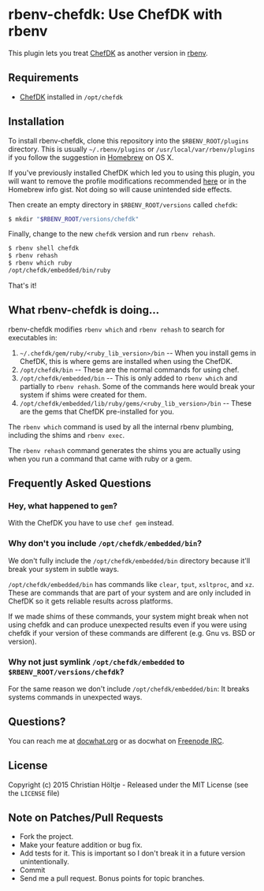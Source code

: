rbenv-chefdk: Use ChefDK with rbenv
===================================

This plugin lets you treat [ChefDK](https://downloads.chef.io/chef-dk/) as
another version in [rbenv](http://rbenv.org/).

Requirements
------------

-   [ChefDK](https://downloads.chef.io/chef-dk/) installed in `/opt/chefdk`

Installation
------------

To install rbenv-chefdk, clone this repository into the `$RBENV_ROOT/plugins`
directory. This is usually `~/.rbenv/plugins` or `/usr/local/var/rbenv/plugins`
if you follow the suggestion in [Homebrew](http://brew.sh/) on OS X.

If you've previously installed ChefDK which led you to using this plugin, you
will want to remove the profile modifications recommended 
[here](https://docs.chef.io/install_dk.html#set-system-ruby) or in the Homebrew 
info gist. Not doing so will cause unintended side effects.

Then create an empty directory in `$RBENV_ROOT/versions` called `chefdk`:

``` sh
$ mkdir "$RBENV_ROOT/versions/chefdk"
```

Finally, change to the new `chefdk` version and run `rbenv rehash`.

``` sh
$ rbenv shell chefdk
$ rbenv rehash
$ rbenv which ruby
/opt/chefdk/embedded/bin/ruby
```

That's it!

What rbenv-chefdk is doing...
-----------------------------

rbenv-chefdk modifies `rbenv which` and `rbenv rehash` to search for
executables in:

1.  `~/.chefdk/gem/ruby/<ruby_lib_version>/bin` -- When you install gems in
    ChefDK, this is where gems are installed when using the ChefDK.
2.  `/opt/chefdk/bin` -- These are the normal commands for using chef.
3.  `/opt/chefdk/embedded/bin` -- This is only added to `rbenv which` and
    partially to `rbenv rehash`. Some of the commands here would break your
    system if shims were created for them.
4.  `/opt/chefdk/embedded/lib/ruby/gems/<ruby_lib_version>/bin` -- These are
    the gems that ChefDK pre-installed for you.

The `rbenv which` command is used by all the internal rbenv plumbing, including
the shims and `rbenv exec`.

The `rbenv rehash` command generates the shims you are actually using when you
run a command that came with ruby or a gem.

Frequently Asked Questions
--------------------------

### Hey, what happened to `gem`?

With the ChefDK you have to use `chef gem` instead.

### Why don't you include `/opt/chefdk/embedded/bin`?

We don't fully include the `/opt/chefdk/embedded/bin` directory because it'll
break your system in subtle ways.

`/opt/chefdk/embedded/bin` has commands like `clear`, `tput`, `xsltproc`, and
`xz`. These are commands that are part of your system and are only included in
ChefDK so it gets reliable results across platforms.

If we made shims of these commands, your system might break when not using
chefdk and can produce unexpected results even if you were using chefdk if your
version of these commands are different (e.g. Gnu vs. BSD or version).

### Why not just symlink `/opt/chefdk/embedded` to `$RBENV_ROOT/versions/chefdk`?

For the same reason we don't include `/opt/chefdk/embedded/bin`: It breaks
systems commands in unexpected ways.

Questions?
----------

You can reach me at [docwhat.org](https://docwhat.org/email/) or as docwhat on
[Freenode IRC](https://freenode.net/).

License
-------

Copyright (c) 2015 Christian Höltje - Released under the MIT License (see the
`LICENSE` file)

Note on Patches/Pull Requests
-----------------------------

-   Fork the project.
-   Make your feature addition or bug fix.
-   Add tests for it. This is important so I don't break it in a future version
    unintentionally.
-   Commit
-   Send me a pull request. Bonus points for topic branches.
